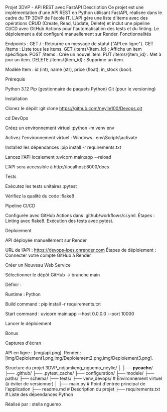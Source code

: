 Projet 3DVP - API REST avec FastAPI
Description
Ce projet est une implémentation d'une API REST en Python utilisant FastAPI, réalisée dans le cadre du TP 3DVP de l'école IT. L'API gère une liste d'items avec des opérations CRUD (Create, Read, Update, Delete) et inclut une pipeline CI/CD avec GitHub Actions pour l'automatisation des tests et du linting. Le déploiement a été configuré manuellement sur Render.
Fonctionnalités

Endpoints :
GET / : Retourne un message de statut ("API en ligne").
GET /items : Liste tous les items.
GET /items/{item_id} : Affiche un item spécifique.
POST /items : Crée un nouvel item.
PUT /items/{item_id} : Met à jour un item.
DELETE /items/{item_id} : Supprime un item.


Modèle Item : id (int), name (str), price (float), in_stock (bool).

Prérequis

Python 3.12
Pip (gestionnaire de paquets Python)
Git (pour le versioning)

Installation

Clonez le dépôt :git clone https://github.com/neylie100/Devops.git

cd DevOps


Créez un environnement virtuel :python -m venv env


Activez l'environnement virtuel :
Windows : env\Scripts\activate

Installez les dépendances :pip install -r requirements.txt


Lancez l'API localement :uvicorn main:app --reload

L'API sera accessible à http://localhost:8000/docs

Tests

Exécutez les tests unitaires :pytest


Vérifiez la qualité du code :flake8 . 


Pipeline CI/CD

Configurée avec GitHub Actions dans .github/workflows/ci.yml.
Étapes :
Linting avec flake8.
Exécution des tests avec pytest.


Déploiement

API déployée manuellement sur Render

 URL de l’API : https://devops-lpes.onrender.com
Étapes de déploiement :
Connecter votre compte GitHub à Render

Créer un Nouveau Web Service

Sélectionner le dépôt GitHub → branche main

Définir :

Runtime : Python

Build command : pip install -r requirements.txt

Start command : uvicorn main:app --host 0.0.0.0 --port 10000

Lancer le déploiement

Bonus

Captures d'écran

API en ligne : [img/api.png].
Render : [img/Deploiement1.png,img/Deploiement2.png,img/Deploiement3.png].

Structure du projet
3DVP_ndjumkeng_nguemo_neylie/
│
├── __pycache__/
├── .github/
├── .pytest_cache/
├── configuration/
├── modele/
├── paths/
├── schema/
├── tests/
├── venv_devops/          # Environnement virtuel (à éviter de versionner)
│
├── main.py               # Point d'entrée principal de l'application
├── readme.md             # Description du projet
├── requirements.txt      # Liste des dépendances Python

Réalisé par : stella nguemo




